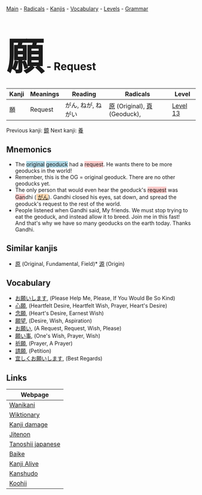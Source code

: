 <style> bigfont {font-size: 100px}</style>
[Main](../README.md) -
[Radicals](../radicals.md) -
[Kanjis](../kanjis.md) -
[Vocabulary](../vocabulary.md) -
[Levels](../levels.md) -
[Grammar](../grammar.md)
# <bigfont> 願</bigfont> - Request 

| Kanji | Meanings | Reading | Radicals | Level |
| --- | --- | --- | --- | --- |
| 願 | Request | がん, ねが, ねがい | [原](../radicals/原.md) (Original), [頁](../radicals/頁.md) (Geoduck),  | [Level 13](../levels/wk_level13.md) |

Previous kanji: [鏡](鏡.md) Next kanji: [養](養.md) 

## Mnemonics
 * The <span style="background-color:#ADD8E6"> original</span> <span style="background-color:#ADD8E6"> geoduck</span> had a <span style="background-color:#ffcccb"> request</span>. He wants there to be more geoducks in the world!
* Remember, this is the OG = original geoduck. There are no other geoducks yet.
* The only person that would even hear the geoduck's <span style="background-color:#ffcccb"> request</span> was <span style="background-color:#ffcccb"> Gan</span>dhi (<span style="background-color:#fed8b1"> [がん](https://jisho.org/search/がん)</span>). Gandhi closed his eyes, sat down, and spread the geoduck's request to the rest of the world.
* People listened when Gandhi said, My friends. We must stop trying to eat the geoduck, and instead allow it to breed. Join me in this fast!<br />And that's why we have so many geoducks on the earth today. Thanks Gandhi.


## Similar kanjis
 * [原](原.md) (Original, Fundamental, Field)* [源](源.md) (Origin)


## Vocabulary
 * [お願いします](../vocabulary/願.md), (Please Help Me, Please, If You Would Be So Kind)
* [心願](../vocabulary/願.md), (Heartfelt Desire, Heartfelt Wish, Prayer, Heart's Desire)
* [念願](../vocabulary/願.md), (Heart's Desire, Earnest Wish)
* [願望](../vocabulary/願.md), (Desire, Wish, Aspiration)
* [お願い](../vocabulary/願.md), (A Request, Request, Wish, Please)
* [願い事](../vocabulary/願.md), (One's Wish, Prayer, Wish)
* [祈願](../vocabulary/願.md), (Prayer, A Prayer)
* [請願](../vocabulary/願.md), (Petition)
* [宜しくお願いします](../vocabulary/願.md), (Best Regards)



## Links 

| Webpage |
| --- |
| [Wanikani          ](https://www.wanikani.com/kanji/願) |
| [Wiktionary        ](https://en.wiktionary.org/wiki/願) |
| [Kanji damage      ](http://www.kanjidamage.com/kanji/search?utf8=✓&q=願) |
| [Jitenon           ](https://jitenon.com/kanji/願) |
| [Tanoshii japanese ](https://www.tanoshiijapanese.com/dictionary/kanji.cfm?k=願) |
| [Baike             ](https://baike.baidu.com/item/願) |
| [Kanji Alive       ](https://app.kanjialive.com/願) |
| [Kanshudo          ](https://www.kanshudo.com/searchmn?q=願) |
| [Koohii            ](https://kanji.koohii.com/study/kanji/願) |
